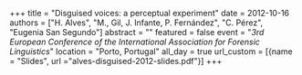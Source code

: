 +++
title = "Disguised voices: a perceptual experiment"
date = 2012-10-16
authors = ["H. Alves", "M., Gil, J. Infante, P. Fernández", "C. Pérez", "Eugenia San Segundo"]
abstract = ""
featured = false
event = "*3rd European Conference of the International Association for Forensic Linguistics*"
location = "Porto, Portugal"
all_day = true
url_custom = [{name = "Slides", url ="alves-disguised-2012-slides.pdf"}]
+++

